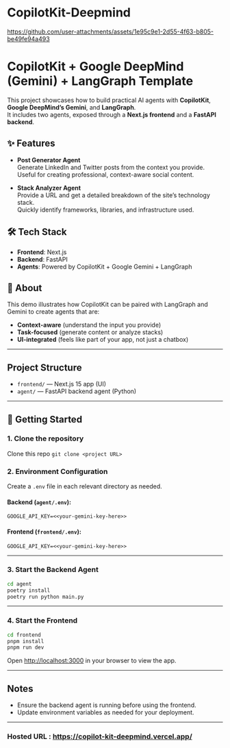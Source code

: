 # CopilotKit-Deepmind

https://github.com/user-attachments/assets/1e95c9e1-2d55-4f63-b805-be49fe94a493

# CopilotKit + Google DeepMind (Gemini) + LangGraph Template

This project showcases how to build practical AI agents with **CopilotKit**, **Google DeepMind’s Gemini**, and **LangGraph**.  
It includes two agents, exposed through a **Next.js frontend** and a **FastAPI backend**.

## ✨ Features

- **Post Generator Agent**  
  Generate LinkedIn and Twitter posts from the context you provide.  
  Useful for creating professional, context-aware social content.

- **Stack Analyzer Agent**  
  Provide a URL and get a detailed breakdown of the site’s technology stack.  
  Quickly identify frameworks, libraries, and infrastructure used.

## 🛠️ Tech Stack

- **Frontend**: Next.js  
- **Backend**: FastAPI  
- **Agents**: Powered by CopilotKit + Google Gemini + LangGraph


## 📌 About

This demo illustrates how CopilotKit can be paired with LangGraph and Gemini to create agents that are:
- **Context-aware** (understand the input you provide)
- **Task-focused** (generate content or analyze stacks)
- **UI-integrated** (feels like part of your app, not just a chatbox)


---

## Project Structure

- `frontend/` — Next.js 15 app (UI)
- `agent/` — FastAPI backend agent (Python)

---

## 🚀 Getting Started

### 1. Clone the repository
Clone this repo `git clone <project URL>`


### 2. Environment Configuration

Create a `.env` file in each relevant directory as needed. 

#### Backend (`agent/.env`):
```env
GOOGLE_API_KEY=<<your-gemini-key-here>>
```

#### Frontend (`frontend/.env`):
```env
GOOGLE_API_KEY=<<your-gemini-key-here>>
```

---

### 3. Start the Backend Agent

```bash
cd agent
poetry install
poetry run python main.py
```

---

### 4. Start the Frontend

```bash
cd frontend
pnpm install
pnpm run dev
```

Open [http://localhost:3000](http://localhost:3000) in your browser to view the app.

---

## Notes
- Ensure the backend agent is running before using the frontend.
- Update environment variables as needed for your deployment.

---

### Hosted URL : https://copilot-kit-deepmind.vercel.app/
